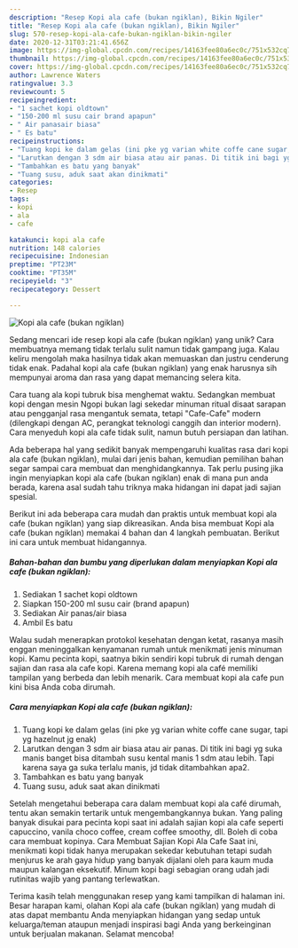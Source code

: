 ```yaml
---
description: "Resep Kopi ala cafe (bukan ngiklan), Bikin Ngiler"
title: "Resep Kopi ala cafe (bukan ngiklan), Bikin Ngiler"
slug: 570-resep-kopi-ala-cafe-bukan-ngiklan-bikin-ngiler
date: 2020-12-31T03:21:41.656Z
image: https://img-global.cpcdn.com/recipes/14163fee80a6ec0c/751x532cq70/kopi-ala-cafe-bukan-ngiklan-foto-resep-utama.jpg
thumbnail: https://img-global.cpcdn.com/recipes/14163fee80a6ec0c/751x532cq70/kopi-ala-cafe-bukan-ngiklan-foto-resep-utama.jpg
cover: https://img-global.cpcdn.com/recipes/14163fee80a6ec0c/751x532cq70/kopi-ala-cafe-bukan-ngiklan-foto-resep-utama.jpg
author: Lawrence Waters
ratingvalue: 3.3
reviewcount: 5
recipeingredient:
- "1 sachet kopi oldtown"
- "150-200 ml susu cair brand apapun"
- " Air panasair biasa"
- " Es batu"
recipeinstructions:
- "Tuang kopi ke dalam gelas (ini pke yg varian white coffe cane sugar, tapi yg hazelnut jg enak)"
- "Larutkan dengan 3 sdm air biasa atau air panas. Di titik ini bagi yg suka manis banget bisa ditambah susu kental manis 1 sdm atau lebih. Tapi karena saya ga suka terlalu manis, jd tidak ditambahkan apa2."
- "Tambahkan es batu yang banyak"
- "Tuang susu, aduk saat akan dinikmati"
categories:
- Resep
tags:
- kopi
- ala
- cafe

katakunci: kopi ala cafe 
nutrition: 148 calories
recipecuisine: Indonesian
preptime: "PT23M"
cooktime: "PT35M"
recipeyield: "3"
recipecategory: Dessert

---
```



![Kopi ala cafe (bukan ngiklan)](https://img-global.cpcdn.com/recipes/14163fee80a6ec0c/751x532cq70/kopi-ala-cafe-bukan-ngiklan-foto-resep-utama.jpg)

Sedang mencari ide resep kopi ala cafe (bukan ngiklan) yang unik? Cara membuatnya memang tidak terlalu sulit namun tidak gampang juga. Kalau keliru mengolah maka hasilnya tidak akan memuaskan dan justru cenderung tidak enak. Padahal kopi ala cafe (bukan ngiklan) yang enak harusnya sih mempunyai aroma dan rasa yang dapat memancing selera kita.

Cara tuang ala kopi tubruk bisa menghemat waktu. Sedangkan membuat kopi dengan mesin Ngopi bukan lagi sekedar minuman ritual disaat sarapan atau pengganjal rasa mengantuk semata, tetapi &#34;Cafe-Cafe&#34; modern (dilengkapi dengan AC, perangkat teknologi canggih dan interior modern). Cara menyeduh kopi ala cafe tidak sulit, namun butuh persiapan dan latihan.

Ada beberapa hal yang sedikit banyak mempengaruhi kualitas rasa dari kopi ala cafe (bukan ngiklan), mulai dari jenis bahan, kemudian pemilihan bahan segar sampai cara membuat dan menghidangkannya. Tak perlu pusing jika ingin menyiapkan kopi ala cafe (bukan ngiklan) enak di mana pun anda berada, karena asal sudah tahu triknya maka hidangan ini dapat jadi sajian spesial.


Berikut ini ada beberapa cara mudah dan praktis untuk membuat kopi ala cafe (bukan ngiklan) yang siap dikreasikan. Anda bisa membuat Kopi ala cafe (bukan ngiklan) memakai 4 bahan dan 4 langkah pembuatan. Berikut ini cara untuk membuat hidangannya.

<!--inarticleads1-->

##### Bahan-bahan dan bumbu yang diperlukan dalam menyiapkan Kopi ala cafe (bukan ngiklan):

1. Sediakan 1 sachet kopi oldtown
1. Siapkan 150-200 ml susu cair (brand apapun)
1. Sediakan  Air panas/air biasa
1. Ambil  Es batu


Walau sudah menerapkan protokol kesehatan dengan ketat, rasanya masih enggan meninggalkan kenyamanan rumah untuk menikmati jenis minuman kopi. Kamu pecinta kopi, saatnya bikin sendiri kopi tubruk di rumah dengan sajian dan rasa ala cafe kopi. Karena memang kopi ala café memiliki tampilan yang berbeda dan lebih menarik. Cara membuat kopi ala cafe pun kini bisa Anda coba dirumah. 

<!--inarticleads2-->

##### Cara menyiapkan Kopi ala cafe (bukan ngiklan):

1. Tuang kopi ke dalam gelas (ini pke yg varian white coffe cane sugar, tapi yg hazelnut jg enak)
1. Larutkan dengan 3 sdm air biasa atau air panas. Di titik ini bagi yg suka manis banget bisa ditambah susu kental manis 1 sdm atau lebih. Tapi karena saya ga suka terlalu manis, jd tidak ditambahkan apa2.
1. Tambahkan es batu yang banyak
1. Tuang susu, aduk saat akan dinikmati


Setelah mengetahui beberapa cara dalam membuat kopi ala café dirumah, tentu akan semakin tertarik untuk mengembangkannya bukan. Yang paling banyak disukai para pecinta kopi saat ini adalah sajian kopi ala cafe seperti capuccino, vanila choco coffee, cream coffee smoothy, dll. Boleh di coba cara membuat kopinya. Cara Membuat Sajian Kopi Ala Cafe Saat ini, menikmati kopi tidak hanya merupakan sekedar kebutuhan tetapi sudah menjurus ke arah gaya hidup yang banyak dijalani oleh para kaum muda maupun kalangan eksekutif. Minum kopi bagi sebagian orang udah jadi rutinitas wajib yang pantang terlewatkan. 

Terima kasih telah menggunakan resep yang kami tampilkan di halaman ini. Besar harapan kami, olahan Kopi ala cafe (bukan ngiklan) yang mudah di atas dapat membantu Anda menyiapkan hidangan yang sedap untuk keluarga/teman ataupun menjadi inspirasi bagi Anda yang berkeinginan untuk berjualan makanan. Selamat mencoba!
